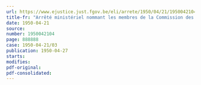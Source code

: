 ```yaml
---
url: https://www.ejustice.just.fgov.be/eli/arrete/1950/04/21/1950042104/justel
title-fr: "Arrêté ministériel nommant les membres de la Commission des statistiques et indices de salaires"
date: 1950-04-21
source:
number: 1950042104
page: 888888
case: 1950-04-21/03
publication: 1950-04-27
starts:
modifies:
pdf-original:
pdf-consolidated:
---
```


